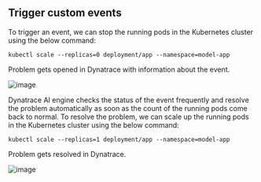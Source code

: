 ## Trigger custom events

To trigger an event, we can stop the running pods in the Kubernetes cluster using the below command:

`kubectl scale --replicas=0 deployment/app --namespace=model-app`

Problem gets opened in Dynatrace with information about the event.

![image](./images/K8s-problem-open.png)

Dynatrace AI engine checks the status of the event frequently and resolve the problem automatically as soon as the count of the running pods come back to normal.
To resolve the problem, we can scale up the running pods in the Kubernetes cluster using the below command:

`kubectl scale --replicas=1 deployment/app --namespace=model-app`

Problem gets resolved in Dynatrace.

![image](./images/K8s-problem-close.png)

